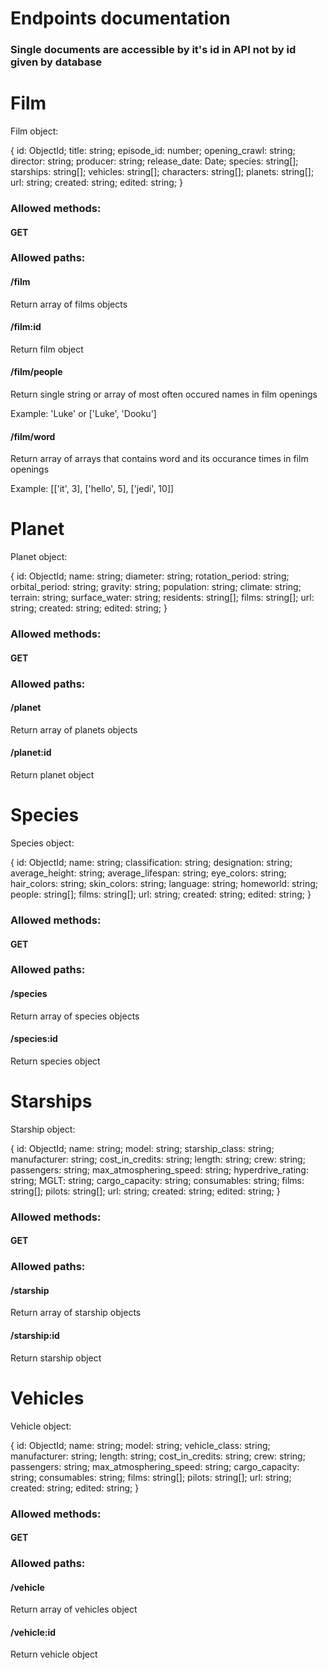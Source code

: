 # Endpoints documentation

### Single documents are accessible by it's id in API not by id given by database

# Film

Film object:

{
  id: ObjectId;
  title: string;
  episode_id: number;
  opening_crawl: string;
  director: string;
  producer: string;
  release_date: Date;
  species: string[];
  starships: string[];
  vehicles: string[];
  characters: string[];
  planets: string[];
  url: string;
  created: string;
  edited: string;
}

### Allowed methods:
#### GET
### Allowed paths:
#### /film
Return array of films objects
#### /film:id
Return film object
#### /film/people
Return single string or array of most often occured names in film openings

Example: 'Luke' or ['Luke', 'Dooku']

#### /film/word
Return array of arrays that contains word and its occurance times in film openings

Example: [['it', 3], ['hello', 5], ['jedi', 10]]

# Planet

Planet object:

{
  id: ObjectId;
  name: string;
  diameter: string;
  rotation_period: string;
  orbital_period: string;
  gravity: string;
  population: string;
  climate: string;
  terrain: string;
  surface_water: string;
  residents: string[];
  films: string[];
  url: string;
  created: string;
  edited: string;
}

### Allowed methods:
#### GET
### Allowed paths:
#### /planet
Return array of planets objects
#### /planet:id
Return planet object

# Species

Species object:

{
  id: ObjectId;
  name: string;
  classification: string;
  designation: string;
  average_height: string;
  average_lifespan: string;
  eye_colors: string;
  hair_colors: string;
  skin_colors: string;
  language: string;
  homeworld: string;
  people: string[];
  films: string[];
  url: string;
  created: string;
  edited: string;
}

### Allowed methods:
#### GET
### Allowed paths:
#### /species
Return array of species objects
#### /species:id
Return species object

# Starships

Starship object:

{
  id: ObjectId;
  name: string;
  model: string;
  starship_class: string;
  manufacturer: string;
  cost_in_credits: string;
  length: string;
  crew: string;
  passengers: string;
  max_atmosphering_speed: string;
  hyperdrive_rating: string;
  MGLT: string;
  cargo_capacity: string;
  consumables: string;
  films: string[];
  pilots: string[];
  url: string;
  created: string;
  edited: string;
}

### Allowed methods:
#### GET
### Allowed paths:
#### /starship
Return array of starship objects
#### /starship:id
Return starship object

# Vehicles

Vehicle object:

{
  id: ObjectId;
  name: string;
  model: string;
  vehicle_class: string;
  manufacturer: string;
  length: string;
  cost_in_credits: string;
  crew: string;
  passengers: string;
  max_atmosphering_speed: string;
  cargo_capacity: string;
  consumables: string;
  films: string[];
  pilots: string[];
  url: string;
  created: string;
  edited: string;
}

### Allowed methods:
#### GET
### Allowed paths:
#### /vehicle
Return array of vehicles object
#### /vehicle:id
Return vehicle object